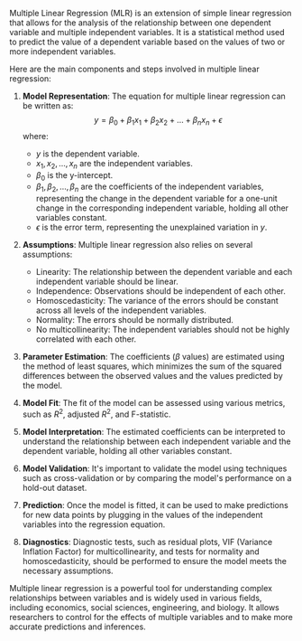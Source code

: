 
Multiple Linear Regression (MLR) is an extension of simple linear regression that allows for the analysis of the relationship between one dependent variable and multiple independent variables. It is a statistical method used to predict the value of a dependent variable based on the values of two or more independent variables.

Here are the main components and steps involved in multiple linear regression:

1. **Model Representation**: The equation for multiple linear regression can be written as:
   $$y = \beta_0 + \beta_1x_1 + \beta_2x_2 + \ldots + \beta_nx_n + \epsilon$$
   where:
   - $y$ is the dependent variable.
   - $x_1, x_2, \ldots, x_n$ are the independent variables.
   - $\beta_0$ is the y-intercept.
   - $\beta_1, \beta_2, \ldots, \beta_n$ are the coefficients of the independent variables, representing the change in the dependent variable for a one-unit change in the corresponding independent variable, holding all other variables constant.
   - $\epsilon$ is the error term, representing the unexplained variation in $y$.

2. **Assumptions**: Multiple linear regression also relies on several assumptions:
   - Linearity: The relationship between the dependent variable and each independent variable should be linear.
   - Independence: Observations should be independent of each other.
   - Homoscedasticity: The variance of the errors should be constant across all levels of the independent variables.
   - Normality: The errors should be normally distributed.
   - No multicollinearity: The independent variables should not be highly correlated with each other.

3. **Parameter Estimation**: The coefficients ($\beta$ values) are estimated using the method of least squares, which minimizes the sum of the squared differences between the observed values and the values predicted by the model.

4. **Model Fit**: The fit of the model can be assessed using various metrics, such as $R^2$, adjusted $R^2$, and F-statistic.

5. **Model Interpretation**: The estimated coefficients can be interpreted to understand the relationship between each independent variable and the dependent variable, holding all other variables constant.

6. **Model Validation**: It's important to validate the model using techniques such as cross-validation or by comparing the model's performance on a hold-out dataset.

7. **Prediction**: Once the model is fitted, it can be used to make predictions for new data points by plugging in the values of the independent variables into the regression equation.

8. **Diagnostics**: Diagnostic tests, such as residual plots, VIF (Variance Inflation Factor) for multicollinearity, and tests for normality and homoscedasticity, should be performed to ensure the model meets the necessary assumptions.

Multiple linear regression is a powerful tool for understanding complex relationships between variables and is widely used in various fields, including economics, social sciences, engineering, and biology. It allows researchers to control for the effects of multiple variables and to make more accurate predictions and inferences.
